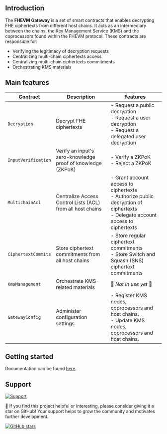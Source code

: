 ## Introduction

The **FHEVM Gateway** is a set of smart contracts that enables decrypting FHE ciphertexts from different host chains. It acts as an intermediary between the chains, the Key Management Service (KMS) and the coprocessors found within the FHEVM protocol. These contracts are responsible for:

- Verifying the legitimacy of decryption requests
- Centralizing multi-chain ciphertexts access
- Centralizing multi-chain ciphertexts commitments
- Orchestrating KMS materials

## Main features

| Contract            | Description                                                 | Features                                                                                                                          |
| ------------------- | ----------------------------------------------------------- | --------------------------------------------------------------------------------------------------------------------------------- |
| `Decryption`        | Decrypt FHE ciphertexts                                     | - Request a public decryption<br>- Request a user decryption<br>- Request a delegated user decryption                             |
| `InputVerification` | Verify an input's zero-knowledge proof of knowledge (ZKPoK) | - Verify a ZKPoK<br>- Reject a ZKPoK                                                                                              |
| `MultichainAcl`     | Centralize Access Control Lists (ACL) from all host chains  | - Grant account access to ciphertexts<br>- Authorize public decryption of ciphertexts<br>- Delegate account access to ciphertexts |
| `CiphertextCommits` | Store ciphertext commitments from all host chains           | - Store regular ciphertext commitments<br>- Store Switch and Squash (SNS) ciphertext commitments                                  |
| `KmsManagement`     | Orchestrate KMS-related materials                           | 🚧 _Not in use yet_ 🚧                                                                                                            |
| `GatewayConfig`     | Administer configuration settings                           | - Register KMS nodes, coprocessors and host chains. <br> - Update KMS nodes, coprocessors and host chains.                        |

## Getting started

Documentation can be found [here](./docs/SUMMARY.md).

## Support

<a target="_blank" href="https://community.zama.ai">
<picture>
  <source media="(prefers-color-scheme: dark)" srcset="../docs/.gitbook/assets/support-banner-dark.png">
  <source media="(prefers-color-scheme: light)" srcset="../docs/.gitbook/assets/support-banner-light.png">
  <img alt="Support">
</picture>
</a>

🌟 If you find this project helpful or interesting, please consider giving it a star on GitHub! Your support helps to grow the community and motivates further development.

[![GitHub stars](https://img.shields.io/github/stars/zama-ai/fhevm?style=social)](https://github.com/zama-ai/fhevm/)
